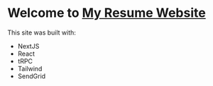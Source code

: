 # Welcome to [My Resume Website](https://www.ryanbyrne.work)
This site was built with:
- NextJS
- React
- tRPC
- Tailwind
- SendGrid
